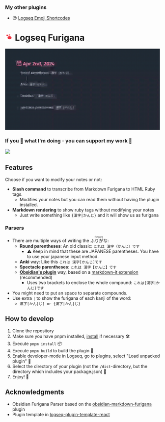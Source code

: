 ### My other plugins
- 😍 [Logseq Emoji Shortcodes](https://github.com/daviddavo/logseq-emoji-shortcodes)

# <img src="./logo.svg" style="width: 0.9em" width="24"> Logseq Furigana

![demo video](./demo.gif)

<h3>If you 💜 what I'm doing - you can support my work 🍵</h3>
<a href="https://www.buymeacoffee.com/ddavo"><img src="https://img.buymeacoffee.com/button-api/?text=Buy me a bubble tea&emoji=🍵&slug=ddavo&button_colour=5f7fff&font_colour=fff&font_family=Lato&outline_colour=000000" /></a>

## Features

Choose if you want to modify your notes or not:

- **Slash command** to transcribe from Markdown Furigana to HTML Ruby tags. 
  - Modifies your notes but you can read them without having the plugin installed.
- **Markdown rendering** to show ruby tags without modifying your notes
  - Just write something like `{漢字|かんじ}` and it will show us as furigana

### Parsers

- There are multiple ways of writing the <ruby>ふりがな<rt>furigana</ruby>:
  - **Round parentheses**: An old classic:  `これは 漢字（かんじ）です`
    - ⚠️ Keep in mind that these are JAPANESE parentheses. You have to use your japanese input method.
  - **Anki** way: Like this `これは 漢字[かんじ]です`
  - **Spectacle parentheses**: `これは 漢字【かんじ】です`
  - **[Obsidian's plugin](https://github.com/steven-kraft/obsidian-markdown-furigana)** way, based on a [markdown-it extension](https://github.com/lostandfound/markdown-it-ruby) (recommended)
    - Uses two brackets to enclose the whole compound: `これは{漢字|かんじ}です`
- You might need to put an space to separate compounds.
- Use extra `|` to show the furigana of each kanji of the word:
  - `漢字[かん|じ] or {漢字|かん|じ}`

## How to develop
1. Clone the repository
2. Make sure you have pnpm installed, [install](https://pnpm.io/installation) if necessary 🛠
3. Execute `pnpm install` 📦
4. Execute `pnpm build` to build the plugin 🚧
5. Enable developer-mode in Logseq, go to plugins, select "Load unpacked plugin" 🔌
6. Select the directory of your plugin (not the `/dist`-directory, but the directory which includes your package.json) 📂
7. Enjoy! 🎉

## Acknowledgments
- Obsidian Furigana Parser based on the [obsidian-markdown-furigana](https://github.com/steven-kraft/obsidian-markdown-furigana) plugin
- Plugin template in [logseq-plugin-template-react](https://github.com/pengx17/logseq-plugin-template-react)
